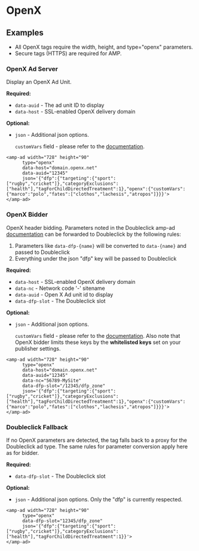 <!---
Copyright 2016 The AMP HTML Authors. All Rights Reserved.

Licensed under the Apache License, Version 2.0 (the "License");
you may not use this file except in compliance with the License.
You may obtain a copy of the License at

      http://www.apache.org/licenses/LICENSE-2.0

Unless required by applicable law or agreed to in writing, software
distributed under the License is distributed on an "AS-IS" BASIS,
WITHOUT WARRANTIES OR CONDITIONS OF ANY KIND, either express or implied.
See the License for the specific language governing permissions and
limitations under the License.
-->

# OpenX

## Examples

- All OpenX <amp-ad> tags require the width, height, and type="openx" parameters.
- Secure tags (HTTPS) are required for AMP.

### OpenX Ad Server

Display an OpenX Ad Unit.

__Required:__

- `data-auid` - The ad unit ID to display
- `data-host` - SSL-enabled OpenX delivery domain

__Optional:__

- `json` - Additional json options.

  `customVars` field - please refer to the [documentation](https://docs.openx.com/Content/developers/ad_request_api/custom_variables_in_ad_calls.html).

```
<amp-ad width="728" height="90"
      type="openx"
      data-host="domain.openx.net"
      data-auid="12345"
      json='{"dfp":{"targeting":{"sport":["rugby","cricket"]},"categoryExclusions":["health"],"tagForChildDirectedTreatment":1},"openx":{"customVars":{"marco":"polo","fates":["clothos","lachesis","atropos"]}}}'>
</amp-ad>
```

### OpenX Bidder

OpenX header bidding. Parameters noted in the Doubleclick amp-ad [documentation](doubleclick.md) can be
forwarded to Doubleclick by the following rules:

1. Parameters like `data-dfp-{name}` will be converted to `data-{name}` and passed to Doubleclick
2. Everything under the json "dfp" key will be passed to Doubleclick

__Required:__

- `data-host` - SSL-enabled OpenX delivery domain
- `data-nc` - Network code '-' sitename
- `data-auid` - Open X Ad unit id to display
- `data-dfp-slot` - The Doubleclick slot

__Optional:__

- `json` - Additional json options.

  `customVars` field - please refer to the [documentation](https://docs.openx.com/Content/developers/ad_request_api/custom_variables_in_ad_calls.html).  Also note that OpenX bidder limits these keys by the __whitelisted keys__ set on your publisher settings.

```
<amp-ad width="728" height="90"
      type="openx"
      data-host="domain.openx.net"
      data-auid="12345"
      data-nc="56789-MySite"
      data-dfp-slot="/12345/dfp_zone"
      json='{"dfp":{"targeting":{"sport":["rugby","cricket"]},"categoryExclusions":["health"],"tagForChildDirectedTreatment":1},"openx":{"customVars":{"marco":"polo","fates":["clothos","lachesis","atropos"]}}}'>
</amp-ad>
```

### Doubleclick Fallback

If no OpenX parameters are detected, the tag falls back to a proxy for the Doubleclick ad type. The same rules for
 parameter conversion apply here as for bidder.

 __Required:__

 - `data-dfp-slot` - The Doubleclick slot

 __Optional:__

 - `json` - Additional json options. Only the "dfp" is currently respected.

```
<amp-ad width="728" height="90"
      type="openx"
      data-dfp-slot="12345/dfp_zone"
      json='{"dfp":{"targeting":{"sport":["rugby","cricket"]},"categoryExclusions":["health"],"tagForChildDirectedTreatment":1}}'>
</amp-ad>
```